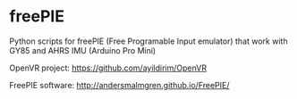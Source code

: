 freePIE
=======

Python scripts for freePIE (Free Programable Input emulator) that work with GY85 and AHRS IMU (Arduino Pro Mini)

OpenVR project: https://github.com/ayildirim/OpenVR

FreePIE software: http://andersmalmgren.github.io/FreePIE/
